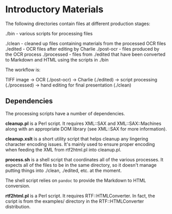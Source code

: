# Introductory Materials

The following directories contain files at different production stages:

./bin - various scripts for processing files

./clean - cleaned up files containing materials from the processed OCR files
./edited - OCR files after editing by Charlie
./post-ocr - files produced by the OCR process
./processed - files from ./edited that have been converted to Markdown and HTML using the scripts in ./bin

The workflow is:

TIFF image -> OCR (./post-ocr) -> Charlie (./edited) -> script processing (./processed) -> hand editing for final presentation (./clean)

## Dependencies

The processing scripts have a number of dependencies.

**cleanup.pl** is a Perl script. It requires XML::SAX and XML::SAX::Machines
along with an appropriate DOM library (see XML::SAX for more information).

**cleanup.xslt** is a short utility script that helps cleanup any lingering
character encoding issues. It's mainly used to ensure proper encoding when
feeding the XML from rtf2html.pl into cleanup.pl.

**process.sh** is a shell script that coordinates all of the various processes. It expects all of the files to be in the same directory, so it doesn't manage putting things into ./clean, ./edited, etc. at the moment.

The shell script relies on `pandoc` to provide the Markdown to HTML conversion.

**rtf2html.pl** is a Perl script. It requires RTF::HTMLConverter. In fact, the csript is from the examples/ directory in the RTF::HTMLConverter distribution.
